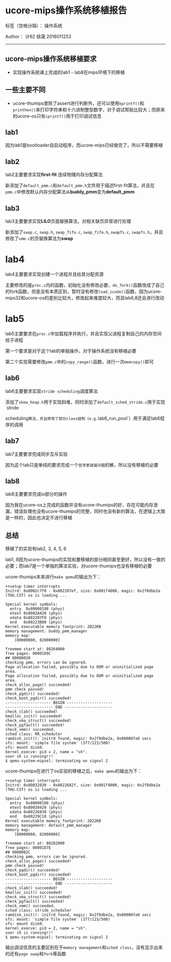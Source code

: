 # ucore-mips操作系统移植报告

标签（空格分隔）： 操作系统

Author： 计62 徐晟 2016011253

---

## ucore-mips操作系统移植要求

- 实现操作系统课上完成的lab1 - lab8在mips环境下的移植

## 一些主要不同
- ucore-thumips里除了assert进行判断外，还可以使用`kprintf()`和`printhex()`来打印字符串和十六进制整型数字，对于调试帮助比较大；而原来的ucore-os只有`cprintf()`用于打印调试信息

## lab1

因为lab1是bootloader自启动程序，而ucore-mips已经做完了，所以不需要移植

## lab2

lab2主要要求实现**first-fit** 连续物理内存分配算法

新添加了`default_pmm.c`和`default_pmm.h`文件用于描述first-fit算法，并且在`pmm.c`中修改默认内存分配算法从**buddy_pmm**变为**default_pmm**

## lab3

lab3主要要求实现**LILO**页面替换算法，对相关缺页异常进行处理

新添加了`swap.c`, `swap.h`, `swap_fifo.c`, `swap_fifo.h`, `swapfs.c`, `swapfs.h`，并且修改了`vmm.c`的页替换算法为**swap**

# lab4

lab4主要要求实现创建一个进程并且给其分配资源

主要修改的是`proc.c`内的函数，初始化没有修改必要，`do_fork()`函数改成了自己的fork函数，但是没有本质区别，暂时没有修改`load_icode()`函数，因为ucore-mips32和ucore-os的差别比较大，修改起来难度较大，而且lab6,8还会进行改动

# lab5

lab5主要要求在`proc.c`中加载程序并执行，并且实现父进程复制自己的内存空间给子进程

第一个要求是对于这个lab的单独操作，对于操作系统没有移植必要

第二个实现需要修改`pmm.c`中的`copy_range()`函数，进行一次`memcopy()`即可

## lab6

lab6主要要求实现`stride scheduling`调度算法

添加了`skew_heap.h`用于实现斜堆，同时添加了`default_sched_stride.c`用于实现`stride

scheduling`算法，并且修改了部分class结构（e.g.`lab6_run_pool`）用于满足lab6程序的调用

## lab7

lab7主要要求完成同步互斥实验

因为这个lab只是单纯的要求完成一个`哲学家就餐问题`的解，所以没有移植的必要

## lab8

lab8主要要求完成io部分的操作

因为我在ucore-os上完成的函数并没有ucore-thumips的好，存在可能内存泄漏，错误处理也没有ucore-thumips的完整，同时也没有新的算法，在逻辑上大致是一样的，因此也决定不进行移植

## 总结

移植了的实验有lab2, 3, 4, 5, 6

lab1, 8因为ucore-thumips的实现和要移植的部分相同甚至更好，所以没有一致的必要；而lab7是一个单独的算法实验，对ucore-thumips也没有移植的必要

ucore-thumips本来进行`make qemu`的输出为下：
```
++setup timer interrupts
Initrd: 0x8002c7f0 - 0x802207ef, size: 0x001f4000, magic: 0x2f8dbe2a
(THU.CST) os is loading ...

Special kernel symbols:
  entry  0x80000108 (phys)
  etext 0x8002A420 (phys)
  edata 0x802207F0 (phys)
  end   0x80223B00 (phys)
Kernel executable memory footprint: 2022KB
memory management: buddy_pmm_manager
memory map:
    [80000000, 82000000]

freemem start at: 80264000
free pages: 00001D9C
## 00000020
checking pmm, errors can be ignored.
Page allocation failed, possibly due to OOM or uninitialized page area.
Page allocation failed, possibly due to OOM or uninitialized page area.
check_alloc_page() succeeded!
pmm check passed!
check_pgdir() succeeded!
check_boot_pgdir() succeeded!
-------------------- BEGIN --------------------
--------------------- END ---------------------
check_slab() succeeded!
kmalloc_init() succeeded!
check_vma_struct() succeeded!
check_pgfault() succeeded!
check_vmm() succeeded.
sched class: RR_scheduler
ramdisk_init(): initrd found, magic: 0x2f8dbe2a, 0x00000fa0 secs
sfs: mount: 'simple file system' (377/123/500)
vfs: mount disk0.
kernel_execve: pid = 2, name = "sh".
user sh is running!!!
$ qemu-system-mipsel: terminating on signal 2
```

ucore-thumips在进行了os实验的移植之后，`make qemu`的输出为下：
```
++setup timer interrupts
Initrd: 0x80032830 - 0x8022682f, size: 0x001f4000, magic: 0x2f8dbe2a
(THU.CST) os is loading ...

Special kernel symbols:
  entry  0x80000108 (phys)
  etext 0x80030420 (phys)
  edata 0x80226830 (phys)
  end   0x80229C10 (phys)
Kernel executable memory footprint: 2022KB
memory management: default_pmm_manager
memory map:
    [80000000, 82000000]

freemem start at: 80282000
free pages: 00001D7E
## 0000002C
checking pmm, errors can be ignored.
check_alloc_page() succeeded!
pmm check passed!
check_pgdir() succeeded!
check_boot_pgdir() succeeded!
-------------------- BEGIN --------------------
--------------------- END ---------------------
check_slab() succeeded!
kmalloc_init() succeeded!
check_vma_struct() succeeded!
check_pgfault() succeeded!
check_vmm() succeeded.
sched class: stride_scheduler
ramdisk_init(): initrd found, magic: 0x2f8dbe2a, 0x00000fa0 secs
sfs: mount: 'simple file system' (377/123/500)
vfs: mount disk0.
kernel_execve: pid = 2, name = "sh".
user sh is running!!!
$ qemu-system-mipsel: terminating on signal 2
```

输出调试信息的主要区别在于`memory management`和`sched class`，没有显示出来的还有`page swap`和`fork`等函数